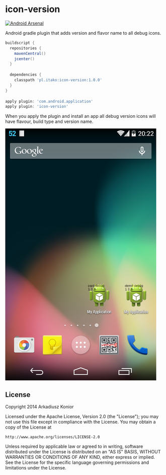 icon-version
============

[![Android Arsenal](https://img.shields.io/badge/Android%20Arsenal-icon--version-brightgreen.svg?style=flat)](https://android-arsenal.com/details/1/1121)

Android gradle plugin that adds version and flavor name to all debug icons.

```groovy
buildscript {
  repositories {
    mavenCentral()
    jcenter()
  }

  dependencies {
    classpath 'pl.itako:icon-version:1.0.0'
  }
}

apply plugin: 'com.android.application'
apply plugin: 'icon-version'
```

When you apply the plugin and install an app all debug version icons will have flavour, build type and version name.

![Screenshot](doc/icon-version-screenshot.png)

License
--------

Copyright 2014 Arkadiusz Konior

Licensed under the Apache License, Version 2.0 (the "License");
you may not use this file except in compliance with the License.
You may obtain a copy of the License at

    http://www.apache.org/licenses/LICENSE-2.0

Unless required by applicable law or agreed to in writing, software
distributed under the License is distributed on an "AS IS" BASIS,
WITHOUT WARRANTIES OR CONDITIONS OF ANY KIND, either express or implied.
See the License for the specific language governing permissions and
limitations under the License.
